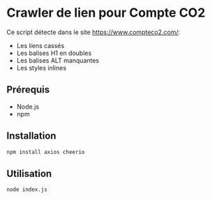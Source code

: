# Crawler de lien pour Compte CO2

Ce script détecte dans le site https://www.compteco2.com/:
- Les liens cassés
- Les balises H1 en doubles
- Les balises ALT manquantes
- Les styles inlines

## Prérequis

- Node.js
- npm

## Installation

```bash
npm install axios cheerio
```
## Utilisation
```bash
node index.js
```
